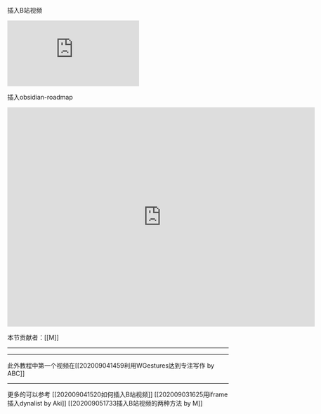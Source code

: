 
插入B站视频
<iframe src="https://player.bilibili.com/player.html?aid=626900173&bvid=BV17t4y1S7pz&cid=232358663&page=1" scrolling="no" border="0" frameborder="no" framespacing="0" allowfullscreen="true"> </iframe>



插入obsidian-roadmap 
<iframe src="https://trello.com/b/Psqfqp7I.html" frameBorder="0" width="700" height="500"></iframe>

本节贡献者：[[M]] 

---



---

此外教程中第一个视频在[[202009041459利用WGestures达到专注写作 by ABC]]

---

更多的可以参考
[[202009041520如何插入B站视频]]
[[202009031625用iframe插入dynalist by Aki]]
[[202009051733插入B站视频的两种方法 by M]]